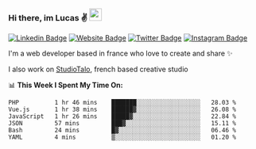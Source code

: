 ### Hi there, im Lucas ✌️ <img src="https://media.giphy.com/media/hvRJCLFzcasrR4ia7z/giphy.gif" width="25px">
[![Linkedin Badge](https://img.shields.io/badge/-LinkedIn-0e76a8?style=flat-square&logo=Linkedin&logoColor=white)](https://www.linkedin.com/in/lucasbellier/)
[![Website Badge](https://img.shields.io/badge/Website-3b5998?style=flat-square&logo=google-chrome&logoColor=white)](https://lucasblr.fr)
[![Twitter Badge](https://img.shields.io/badge/-Twitter-00acee?style=flat-square&logo=Twitter&logoColor=white)](https://twitter.com/ImJustLucas_)
[![Instagram Badge](https://img.shields.io/badge/-Instagram-e4405f?style=flat-square&logo=Instagram&logoColor=white)](https://instagram.com/luuucas.blr/)

I'm a web developer based in france who love to create and share ✨

I also work on [StudioTalo](https://talodev.fr), french based creative studio

📊 **This Week I Spent My Time On:**
<!--START_SECTION:waka-->

```text
PHP          1 hr 46 mins    ███████░░░░░░░░░░░░░░░░░░   28.03 %
Vue.js       1 hr 38 mins    ██████▓░░░░░░░░░░░░░░░░░░   26.08 %
JavaScript   1 hr 26 mins    █████▓░░░░░░░░░░░░░░░░░░░   22.84 %
JSON         57 mins         ███▓░░░░░░░░░░░░░░░░░░░░░   15.11 %
Bash         24 mins         █▓░░░░░░░░░░░░░░░░░░░░░░░   06.46 %
YAML         4 mins          ▒░░░░░░░░░░░░░░░░░░░░░░░░   01.20 %
```

<!--END_SECTION:waka-->
